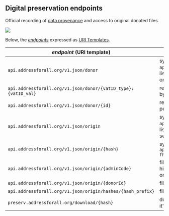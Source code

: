 ## Digital preservation endpoints

Official recording of [data provenance](https://en.wikipedia.org/wiki/Provenance#Data_provenance) and access to original donated files.

![](assets/umlClass-preserv1.png)

Below, the [*endpoints*](https://en.wikipedia.org/wiki/Endpoint_interface) expressed as [URI Templates](https://en.wikipedia.org/wiki/URI_Template).

_endpoint_ (URI template) |  Description
------------------------|-----------------
`api.addressforall.org/v1.json/donor` | synonymous with `api.addressforall.org/_sql/donor`, lists all dataset donors. Donors are [organizations](https://schema.org/Organization).
`api.addressforall.org/v1.json/donor/{vatID_type}:{vatID_val}` | returns only the donor determined by its [vatID](https://schema.org/vatID).
`api.addressforall.org/v1.json/donor/{id}` | retorna apenas  doador determinado pelo ID interno solicitado.
`api.addressforall.org/v1.json/origin` | synonymous with `api.addressforall.org/_sql/origin`, lista "origem dos *dataset*", no sentido de .
`api.addressforall.org/v1.json/origin/{hash}` | synonymous with `api.addressforall.org/_sql/origin?fhash={hash}`
`api.addressforall.org/v1.json/origin/{adminCode}` | filter Origin  by administrative hierarchy, for example `BR-SP`. Count origins.
`api.addressforall.org/v1.json/origin/{donorId}` |  filter Origin  by Donor. Count origins.
`api.addressforall.org/v1.json/origin/hashes/{hash_prefix}` |  filter Origin  by hash prefix.
`preserv.addressforall.org/download/{hash}` | downloads a original source file by it's hexadecinal SHA256 hash.
